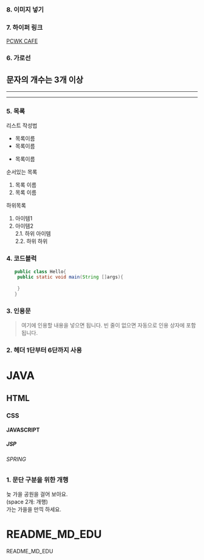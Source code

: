 ### 8. 이미지 넣기


### 7. 하이퍼 링크
[PCWK CAFE](https://cafe.daum.net/pcwk "설명문구")

### 6. 가로선
문자의 개수는 3개 이상
---
***
----


### 5. 목록
리스트 작성법  
* 목록이름
* 목록이름  
+ 목록이름  

순서있는 목록  
1. 목록 이름
2. 목록 이름

하위목록  
1. 아이템1
2. 아이템2  
2.1. 하위 아이템  
2.2. 하위 하위

### 4. 코드블럭
```JAVA
   public class Hello{
    public static void main(String []args){
    
    }
   }
```

### 3. 인용문
> 여기에 인용할 내용을 넣으면 됩니다.
> 빈 줄이 없으면 자동으로 인용 상자에 포함 됩니다.


### 2. 헤더 1단부터 6단까지 사용
# JAVA
## HTML
### CSS
#### JAVASCRIPT
##### JSP
###### SPRING

### 1. 문단 구분을 위한 개행
늦 가을 공원을 걸어 보아요.  
(space 2개: 개행)  
가는 가을을 만끽 하세요. 

# README_MD_EDU
README_MD_EDU


 

















